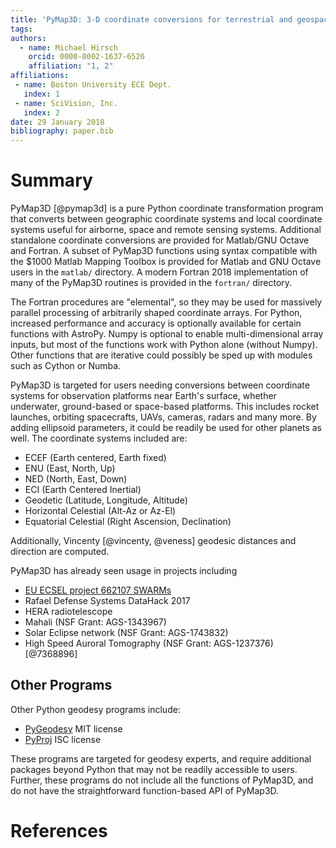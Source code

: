 ```yaml
---
title: 'PyMap3D: 3-D coordinate conversions for terrestrial and geospace environments'
tags:
authors:
  - name: Michael Hirsch
    orcid: 0000-0002-1637-6526
    affiliation: "1, 2"
affiliations:
 - name: Boston University ECE Dept.
   index: 1
 - name: SciVision, Inc.
   index: 2
date: 29 January 2018
bibliography: paper.bib
---
```


# Summary

PyMap3D [@pymap3d] is a pure Python coordinate transformation program that converts between geographic coordinate systems and local coordinate systems useful for airborne, space and remote sensing systems.
Additional standalone coordinate conversions are provided for Matlab/GNU Octave and Fortran.
A subset of PyMap3D functions using syntax compatible with the $1000 Matlab Mapping Toolbox is provided for Matlab and GNU Octave users in the ``matlab/`` directory.
A modern Fortran 2018 implementation of many of the PyMap3D routines is provided in the ``fortran/`` directory.

The Fortran procedures are "elemental", so they may be used for massively parallel processing of arbitrarily shaped coordinate arrays.
For Python, increased performance and accuracy is optionally available for certain functions with AstroPy.
Numpy is optional to enable multi-dimensional array inputs, but most of the functions work with Python alone (without Numpy).
Other functions that are iterative could possibly be sped up with modules such as Cython or Numba.

PyMap3D is targeted for users needing conversions between coordinate systems for observation platforms near Earth's surface, 
whether underwater, ground-based or space-based platforms.
This includes rocket launches, orbiting spacecrafts, UAVs, cameras, radars and many more. 
By adding ellipsoid parameters, it could be readily be used for other planets as well.
The coordinate systems included are:
* ECEF (Earth centered, Earth fixed)
* ENU (East, North, Up)
* NED (North, East, Down)
* ECI (Earth Centered Inertial)
* Geodetic (Latitude, Longitude, Altitude)
* Horizontal Celestial (Alt-Az or Az-El)
* Equatorial Celestial (Right Ascension, Declination)

Additionally, Vincenty [@vincenty, @veness] geodesic distances and direction are computed.

PyMap3D has already seen usage in projects including
* [EU ECSEL project 662107 SWARMs](http://swarms.eu/)
* Rafael Defense Systems DataHack 2017
* HERA radiotelescope
* Mahali (NSF Grant: AGS-1343967)
* Solar Eclipse network (NSF Grant: AGS-1743832)
* High Speed Auroral Tomography (NSF Grant: AGS-1237376) [@7368896]

## Other Programs

Other Python geodesy programs include:

* [PyGeodesy](https://github.com/mrJean1/PyGeodesy) MIT license
* [PyProj](https://github.com/jswhit/pyproj) ISC license

These programs are targeted for geodesy experts, and require additional packages beyond Python that may not be readily accessible to users.
Further, these programs do not include all the functions of PyMap3D, and do not have the straightforward function-based API of PyMap3D.


# References
